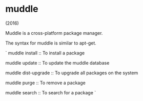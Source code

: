 # muddle
(2016)

Muddle is a cross-platform package manager.

The syntax for muddle is similar to apt-get.

`
muddle install <package>  :: To install a package

muddle update 		  :: To update the muddle database

muddle dist-upgrade	  :: To upgrade all packages on the system

muddle purge		  :: To remove a package

muddle search		  :: To search for a package
`
